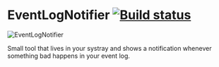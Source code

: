 # EventLogNotifier [![Build status](https://ci.appveyor.com/api/projects/status/co4vqhgdosyfoyye?svg=true)](https://ci.appveyor.com/project/basvo/eventlognotifier)

![EventLogNotifier](http://imgur.com/eTQ516M)

Small tool that lives in your systray and shows a notification whenever something bad happens in your event log.
